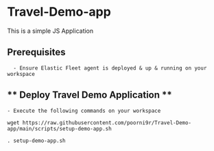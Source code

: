 # Travel-Demo-app

This is a simple JS Application 

## **Prerequisites**
      - Ensure Elastic Fleet agent is deployed & up & running on your workspace

## ** Deploy Travel Demo Application **

	- Execute the following commands on your workspace

```
wget https://raw.githubusercontent.com/poorni9r/Travel-Demo-app/main/scripts/setup-demo-app.sh
```
```
. setup-demo-app.sh
```
